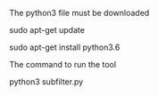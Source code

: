 The python3 file must be downloaded

sudo apt-get update

sudo apt-get install python3.6

The command to run the tool

python3 subfilter.py
